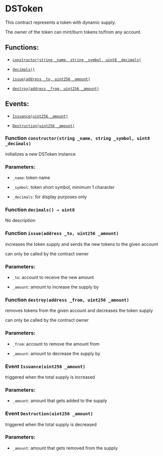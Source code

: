 # DSToken

This contract represents a token with dynamic supply.

The owner of the token can mint/burn tokens to/from any account.

## Functions:

* [`constructor(string _name, string _symbol, uint8 _decimals)`](dstoken.md#DSToken-constructor-string-string-uint8-)

* [`decimals()`](dstoken.md#DSToken-decimals--)

* [`issue(address _to, uint256 _amount)`](dstoken.md#DSToken-issue-address-uint256-)

* [`destroy(address _from, uint256 _amount)`](dstoken.md#DSToken-destroy-address-uint256-)

## Events:

* [`Issuance(uint256 _amount)`](dstoken.md#DSToken-Issuance-uint256-)

* [`Destruction(uint256 _amount)`](dstoken.md#DSToken-Destruction-uint256-)

### Function `constructor(string _name, string _symbol, uint8 _decimals)` <a id="DSToken-constructor-string-string-uint8-"></a>

initializes a new DSToken instance

### Parameters:

* `_name`: token name

* `_symbol`: token short symbol, minimum 1 character

* `_decimals`: for display purposes only

### Function `decimals() → uint8` <a id="DSToken-decimals--"></a>

No description

### Function `issue(address _to, uint256 _amount)` <a id="DSToken-issue-address-uint256-"></a>

increases the token supply and sends the new tokens to the given account

can only be called by the contract owner

### Parameters:

* `_to`: account to receive the new amount

* `_amount`: amount to increase the supply by

### Function `destroy(address _from, uint256 _amount)` <a id="DSToken-destroy-address-uint256-"></a>

removes tokens from the given account and decreases the token supply

can only be called by the contract owner

### Parameters:

* `_from`: account to remove the amount from

* `_amount`: amount to decrease the supply by

### Event `Issuance(uint256 _amount)` <a id="DSToken-Issuance-uint256-"></a>

triggered when the total supply is increased

### Parameters:

* `_amount`:  amount that gets added to the supply

### Event `Destruction(uint256 _amount)` <a id="DSToken-Destruction-uint256-"></a>

triggered when the total supply is decreased

### Parameters:

* `_amount`:  amount that gets removed from the supply
